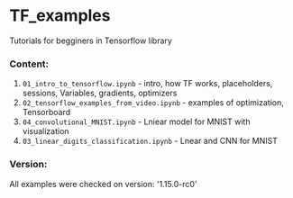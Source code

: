 # TF_examples

Tutorials for begginers in Tensorflow library

### Content:

1. `01_intro_to_tensorflow.ipynb` - intro, how TF works, placeholders, sessions, Variables, gradients, optimizers
2. `02_tensorflow_examples_from_video.ipynb` - examples of optimization, Tensorboard
3. `04_convolutional_MNIST.ipynb` - Lniear model for MNIST with visualization
4. `03_linear_digits_classification.ipynb` - Lnear and CNN for MNIST

### Version:

All examples were checked on version: '1.15.0-rc0'
